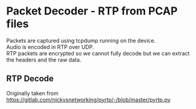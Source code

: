 # Packet Decoder - RTP from PCAP files
Packets are captured using tcpdump running on the device.   
Audio is encoded in RTP over UDP.   
RTP packets are encrypted so we cannot fully decode but we can extract the headers and the raw data.

## RTP Decode
Originally taken from https://gitlab.com/nickvsnetworking/pyrtp/-/blob/master/pyrtp.py

